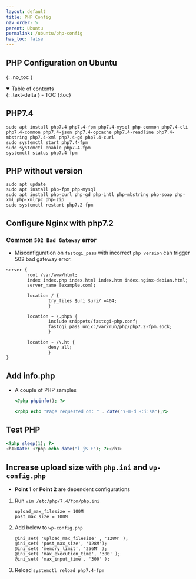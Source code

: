 ```yaml
---
layout: default    
title: PHP Config
nav_order: 5
parent: Ubuntu
permalink: /ubuntu/php-config
has_toc: false
---
```


## PHP Configuration on Ubuntu
{: .no_toc } 

<details open markdown="block">
  <summary>
    Table of contents
  </summary>
  {: .text-delta }
- TOC
{:toc}
</details>


## PHP7.4

```
sudo apt install php7.4 php7.4-fpm php7.4-mysql php-common php7.4-cli php7.4-common php7.4-json php7.4-opcache php7.4-readline php7.4-mbstring php7.4-xml php7.4-gd php7.4-curl
sudo systemctl start php7.4-fpm
sudo systemctl enable php7.4-fpm
systemctl status php7.4-fpm
```

## PHP without version

```
sudo apt update
sudo apt install php-fpm php-mysql
sudo apt install php-curl php-gd php-intl php-mbstring php-soap php-xml php-xmlrpc php-zip
sudo systemctl restart php7.2-fpm
```

## Configure Nginx with php7.2

### Common `502 Bad Gateway` error

* Misconfiguration on `fastcgi_pass` with incorrect `php version` can trigger 502 bad gateway error.

```nginx
server {
        root /var/www/html;
        index index.php index.html index.htm index.nginx-debian.html;
        server_name [example.com];

        location / {
                try_files $uri $uri/ =404;
                }

        location ~ \.php$ {
                include snippets/fastcgi-php.conf;
                fastcgi_pass unix:/var/run/php/php7.2-fpm.sock;
                }       

        location ~ /\.ht {
                deny all;
                }
}
```

## Add info.php

* A couple of PHP samples 

    ```php
    <?php phpinfo(); ?>
    ```

    ```php
    <?php echo "Page requested on: " . date("Y-m-d H:i:sa");?>
    ```

## Test PHP 

```php
<?php sleep(1); ?>
<h1>Date: <?php echo date("l jS F"); ?></h1>  
```

## Increase upload size with `php.ini` and `wp-config.php`

* **Point 1** or **Point 2** are dependent configurations 

1. Run `vim /etc/php/7.4/fpm/php.ini`
   
    ```
    upload_max_filesize = 100M
    post_max_size = 100M
    ```

2. Add below to `wp-config.php`
   
    ```
    @ini_set( 'upload_max_filesize' , '128M' );
    @ini_set( 'post_max_size', '128M');
    @ini_set( 'memory_limit', '256M' );
    @ini_set( 'max_execution_time', '300' );
    @ini_set( 'max_input_time', '300' );
    ```        
    
3. Reload `systemctl reload php7.4-fpm`